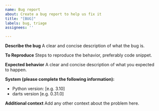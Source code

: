 ```yaml
---
name: Bug report
about: Create a bug report to help us fix it
title: "[BUG]"
labels: bug, triage
assignees: ''

---
```


**Describe the bug**
A clear and concise description of what the bug is.

**To Reproduce**
Steps to reproduce the behavior, preferably code snippet.

**Expected behavior**
A clear and concise description of what you expected to happen.

**System (please complete the following information):**
 - Python version: [e.g. 3.10]
 - darts version [e.g. 0.31.0]

**Additional context**
Add any other context about the problem here.
